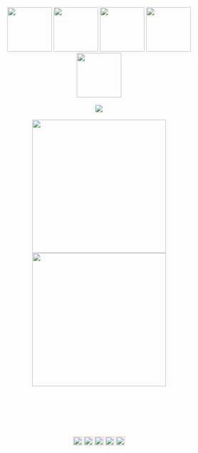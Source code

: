 
<br>
<br>
<br>
<br>
<br>
<p align="center">
  <img src="https://media3.giphy.com/media/ln7z2eWriiQAllfVcn/200w.webp" width="100">
  <img src="https://i.giphy.com/media/LMt9638dO8dftAjtco/200.webp" width="100">
  <img src="https://i.giphy.com/media/eNAsjO55tPbgaor7ma/200w.webp" width="100">

  <img src="https://i.giphy.com/media/KzJkzjggfGN5Py6nkT/200.webp" width="100">
  <img src="https://i.giphy.com/media/IdyAQJVN2kVPNUrojM/200.webp" width="100">
  <br>
  <br>
  <img src="https://camo.githubusercontent.com/936a08778c7e4885053d148c07bbd2339dfbdd80/68747470733a2f2f6665726f73732e6e65742f782f6e6f6465322e676966" />   <br>
  <br>
  <img src="https://media.tenor.com/-GjGhS7sVaMAAAAM/rust-west.gif" width="300">
  <img src="https://little.kylerconway.com/images/golang-what.gif" width="300">
  
</p>
<br>
<br>
<br>
<br>
<br>
<p align="center">
<a href="https://twitter.com/dennohpeter" target="_blank"><img align="center" src="https://cdn.jsdelivr.net/npm/simple-icons@3.0.1/icons/twitter.svg" alt="dennohpeter" height="20" width="20" /></a>
<a href="https://linkedin.com/in/dennohpeter" target="_blank"><img align="center" src="https://cdn.jsdelivr.net/npm/simple-icons@3.0.1/icons/linkedin.svg" alt="dennohpeter" height="20" width="20" /></a>
<a href="https://stackoverflow.com/users/8478944/dennohpeter" target="_blank"><img align="center" src="https://cdn.jsdelivr.net/npm/simple-icons@3.0.1/icons/stackoverflow.svg" alt="dennohpeter" height="20" width="20" /></a>
<a href="https://instagram.com/dennohpeter" target="_blank"><img align="center" src="https://cdn.jsdelivr.net/npm/simple-icons@3.0.1/icons/instagram.svg" alt="dennohpeter" height="20" width="20" /></a>
  <a href="https://dev.to/dennohpeter" target="_blank"><img align="center" src="https://cdn.jsdelivr.net/npm/simple-icons@3.0.1/icons/dev-dot-to.svg" alt="dennohpeter" height="20" width="20" /></a>
</p>

